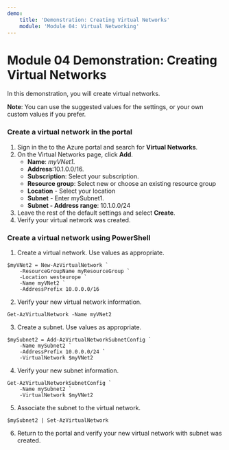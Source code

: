 ```yaml
---
demo:
    title: 'Demonstration: Creating Virtual Networks'
    module: 'Module 04: Virtual Networking'
---
```


# Module 04 Demonstration: Creating Virtual Networks 

In this demonstration, you will create virtual networks.

**Note**: You can use the suggested values for the settings, or your own custom values if you prefer.

### Create a virtual network in the portal 

1. Sign in the to the Azure portal and search for **Virtual Networks**.
2. On the Virtual Networks page, click **Add**. 
    - **Name**: *myVNet1*.
    - **Address**:10.1.0.0/16.
    - **Subscription**: Select your subscription.
    - **Resource group**: Select new or choose an existing resource group
    - **Location** - Select your location
    - **Subnet** - Enter mySubnet1.
    - **Subnet - Address range**: 10.1.0.0/24
3. Leave the rest of the default settings and select **Create**.
4. Verify your virtual network was created.

### Create a virtual network using PowerShell 

1. Create a virtual network. Use values as appropriate.

``` posh
$myVNet2 = New-AzVirtualNetwork `
    -ResourceGroupName myResourceGroup `
    -Loca­tion westeurope `
    -Name myVNet2 `
    -AddressPrefix 10.0.0.0/16
```

2. Verify your new virtual network information.

``` posh
Get-AzVirtualNetwork -Name myVNet2
```

3. Create a subnet. Use values as appropriate.

``` posh
$mySubnet2 = Add-AzVirtualNetworkSubnetConfig `
    -Name mySubnet2 `
    -AddressPrefix 10.0.0.0/24 `
    -VirtualNetwork $myVNet2
```

4. Verify your new subnet information.

``` posh
Get-AzVirtualNetworkSubnetConfig `
    -Name mySubnet2 `
    -VirtualNetwork $myVNet2
```
5. Associate the subnet to the virtual network.

``` posh
$mySubnet2 | Set-AzVirtualNetwork
```

6. Return to the portal and verify your new virtual network with subnet was created.
